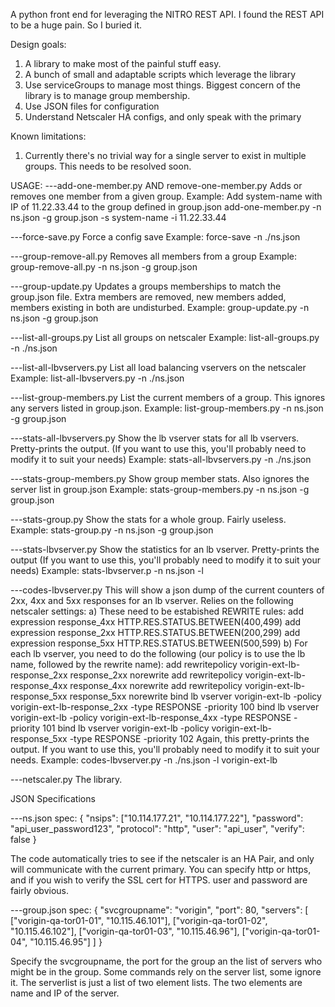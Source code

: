 A python front end for leveraging the NITRO REST API.
I found the REST API to be a huge pain.  So I buried it.

Design goals:
1) A library to make most of the painful stuff easy.
2) A bunch of small and adaptable scripts which leverage the library
3) Use serviceGroups to manage most things.  Biggest concern of the
   library is to manage group membership.  
4) Use JSON files for configuration
5) Understand Netscaler HA configs, and only speak with the primary

Known limitations:
1) Currently there's no trivial way for a single server to exist in
   multiple groups.  This needs to be resolved soon.

USAGE:
---add-one-member.py AND remove-one-member.py
Adds or removes one member from a given group.
Example: Add system-name with IP of 11.22.33.44 to the group defined in group.json
    add-one-member.py -n ns.json -g group.json -s system-name -i 11.22.33.44

---force-save.py
Force a config save
Example:
    force-save -n ./ns.json

---group-remove-all.py
Removes all members from a group
Example:
    group-remove-all.py -n ns.json -g group.json

---group-update.py
Updates a groups memberships to match the group.json file.  Extra
members are removed, new members added, members existing in both
are undisturbed.
Example:
    group-update.py -n ns.json -g group.json

---list-all-groups.py
List all groups on netscaler
Example:
    list-all-groups.py -n ./ns.json

---list-all-lbvservers.py
List all load balancing vservers on the netscaler
Example:
    list-all-lbvservers.py -n ./ns.json

---list-group-members.py
List the current members of a group.  This ignores any servers listed
in group.json.
Example:
    list-group-members.py -n ns.json -g group.json

---stats-all-lbvservers.py
Show the lb vserver stats for all lb vservers.  Pretty-prints the output.
(If you want to use this, you'll probably need to modify it to suit your
needs)
Example:
    stats-all-lbvservers.py -n ./ns.json

---stats-group-members.py
Show group member stats.  Also ignores the server list in
group.json
Example:
    stats-group-members.py -n ns.json -g group.json

---stats-group.py
Show the stats for a whole group.  Fairly useless.
Example:
    stats-group.py -n ns.json -g group.json

---stats-lbvserver.py
Show the statistics for an lb vserver.  Pretty-prints the output
(If you want to use this, you'll probably need to modify it to suit your
needs)
Example:
    stats-lbvserver.p -n ns.json -l <lb-vserver-name>

---codes-lbvserver.py
This will show a json dump of the current counters of 2xx, 4xx and 5xx
responses for an lb vserver.  Relies on the following netscaler settings:
a) These need to be estabished REWRITE rules:
    add expression response_4xx HTTP.RES.STATUS.BETWEEN(400,499)
    add expression response_2xx HTTP.RES.STATUS.BETWEEN(200,299)
    add expression response_5xx HTTP.RES.STATUS.BETWEEN(500,599)
b) For each lb vserver, you need to do the following (our policy is
to use the lb name, followed by the rewrite name):
    add rewritepolicy vorigin-ext-lb-response_2xx response_2xx norewrite
    add rewritepolicy vorigin-ext-lb-response_4xx response_4xx norewrite
    add rewritepolicy vorigin-ext-lb-response_5xx response_5xx norewrite
    bind lb vserver vorigin-ext-lb -policy vorigin-ext-lb-response_2xx -type RESPONSE -priority 100
    bind lb vserver vorigin-ext-lb -policy vorigin-ext-lb-response_4xx -type RESPONSE -priority 101
    bind lb vserver vorigin-ext-lb -policy vorigin-ext-lb-response_5xx -type RESPONSE -priority 102
Again, this pretty-prints the output. If you want to use this, you'll
probably need to modify it to suit your needs.
Example:
    codes-lbvserver.py -n ./ns.json -l vorigin-ext-lb

---netscaler.py
The library.

JSON Specifications

---ns.json spec:
    {
      "nsips": ["10.114.177.21", "10.114.177.22"],
      "password": "api_user_password123",
      "protocol": "http",
      "user": "api_user",
      "verify": false
    }

The code automatically tries to see if the netscaler is an HA Pair, 
and only will communicate with the current primary.  You can specify
http or https, and if you wish to verify the SSL cert for HTTPS.
user and password are fairly obvious.

---group.json spec:
    {
      "svcgroupname": "vorigin",
      "port": 80,
      "servers": [
                   ["vorigin-qa-tor01-01", "10.115.46.101"],
                   ["vorigin-qa-tor01-02", "10.115.46.102"],
                   ["vorigin-qa-tor01-03", "10.115.46.96"],
                   ["vorigin-qa-tor01-04", "10.115.46.95"]
                 ]
    }

Specify the svcgroupname, the port for the group an the list of
servers who might be in the group.  Some commands rely on the
server list, some ignore it.  The serverlist is just a list of
two element lists.  The two elements are name and IP of the server.
